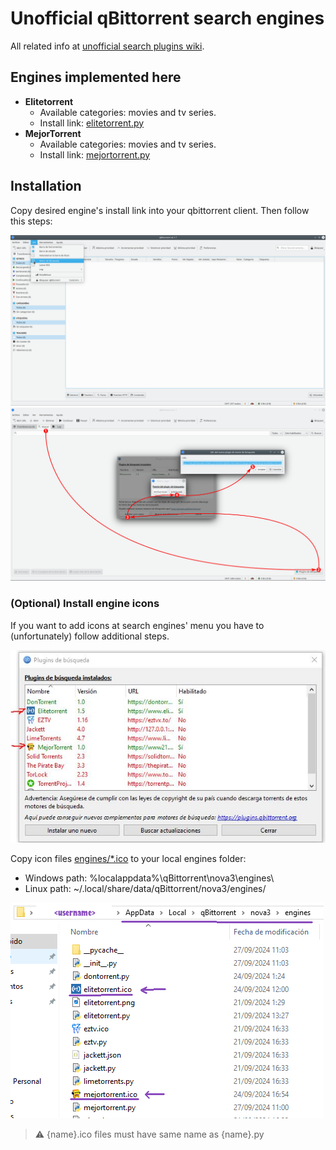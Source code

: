 # Unofficial qBittorrent search engines
All related info at [unofficial search plugins wiki](https://github.com/qbittorrent/search-plugins/wiki/Unofficial-search-plugins).

## Engines implemented here
* **Elitetorrent**
  * Available categories: movies and tv series.
  * Install link: [elitetorrent.py](https://raw.githubusercontent.com/iordic/qbittorrent-search-plugins/master/engines/elitetorrent.py)
* **MejorTorrent**
  * Available categories: movies and tv series.
  * Install link: [mejortorrent.py](https://raw.githubusercontent.com/iordic/qbittorrent-search-plugins/master/engines/mejortorrent.py)

## Installation
Copy desired engine's install link into your qbittorrent client. Then follow this steps:

![Show search section](/images/enable_search.png)
![Install engine](/images/instalacion_engine.png)

### (Optional) Install engine icons
If you want to add icons at search engines' menu you have to (unfortunately) follow additional steps.

![search engine icons](/images/added_icons.jpg)

Copy icon files [engines/*.ico](https://github.com/iordic/qbittorrent-search-plugins/tree/master/engines) to your local engines folder:
* Windows path: %localappdata%\qBittorrent\nova3\engines\
* Linux path: ~/.local/share/data/qBittorrent/nova3/engines/

![Install icons](/images/install_icons.png)

> :warning: {name}.ico files must have same name as {name}.py